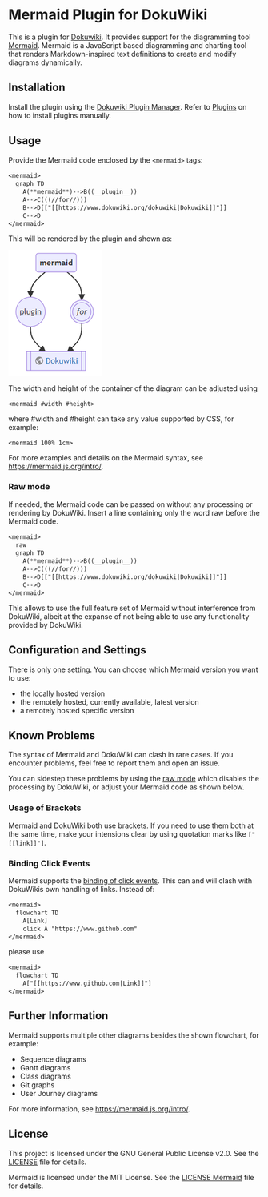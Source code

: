 # Mermaid Plugin for DokuWiki

This is a plugin for [Dokuwiki](https://www.dokuwiki.org/dokuwiki). It provides support for the diagramming tool [Mermaid](https://mermaid.js.org/). Mermaid is a JavaScript based diagramming and charting tool that renders Markdown-inspired text definitions to create and modify diagrams dynamically.

## Installation

Install the plugin using the [Dokuwiki Plugin Manager](https://www.dokuwiki.org/plugin:plugin). Refer to [Plugins](https://www.dokuwiki.org/plugins|Plugins) on how to install plugins manually.

## Usage

Provide the Mermaid code enclosed by the ```<mermaid>``` tags:

    <mermaid>
      graph TD
        A(**mermaid**)-->B((__plugin__))
        A-->C(((//for//)))
        B-->D[["[[https://www.dokuwiki.org/dokuwiki|Dokuwiki]]"]]
        C-->D
    </mermaid>

This will be rendered by the plugin and shown as:

![alt text](https://github.com/RobertWeinmeister/dokuwiki-mermaid/blob/main/example.png?raw=true)

The width and height of the container of the diagram can be adjusted using

    <mermaid #width #height>
    
where #width and #height can take any value supported by CSS, for example:

    <mermaid 100% 1cm>

For more examples and details on the Mermaid syntax, see https://mermaid.js.org/intro/.

### Raw mode

If needed, the Mermaid code can be passed on without any processing or rendering by DokuWiki. Insert a line containing only the word raw before the Mermaid code.

    <mermaid>
      raw
      graph TD
        A(**mermaid**)-->B((__plugin__))
        A-->C(((//for//)))
        B-->D[["[[https://www.dokuwiki.org/dokuwiki|Dokuwiki]]"]]
        C-->D
    </mermaid>

This allows to use the full feature set of Mermaid without interference from DokuWiki, albeit at the expanse of not being able to use any functionality provided by DokuWiki.

## Configuration and Settings

There is only one setting. You can choose which Mermaid version you want to use:

 - the locally hosted version
 - the remotely hosted, currently available, latest version
 - a remotely hosted specific version

## Known Problems

The syntax of Mermaid and DokuWiki can clash in rare cases. If you encounter problems, feel free to report them and open an issue.

You can sidestep these problems by using the [raw mode](#raw-mode) which disables the processing by DokuWiki, or adjust your Mermaid code as shown below.

### Usage of Brackets

Mermaid and DokuWiki both use brackets. If you need to use them both at the same time, make your intensions clear by using quotation marks like ```["[[link]]"]```.

### Binding Click Events 

Mermaid supports the [binding of click events](https://mermaid.js.org/syntax/flowchart.html#interaction). This can and will clash with DokuWikis own handling of links. Instead of:

    <mermaid>
      flowchart TD
        A[Link]
        click A "https://www.github.com"
    </mermaid>

please use

    <mermaid>
      flowchart TD
        A["[[https://www.github.com|Link]]"]
    </mermaid>

## Further Information

Mermaid supports multiple other diagrams besides the shown flowchart, for example:
 - Sequence diagrams
 - Gantt diagrams
 - Class diagrams
 - Git graphs
 - User Journey diagrams

For more information, see https://mermaid.js.org/intro/.

## License

This project is licensed under the GNU General Public License v2.0. See the [LICENSE](LICENSE) file for details.

Mermaid is licensed under the MIT License. See the [LICENSE Mermaid](LICENSE%20Mermaid) file for details.